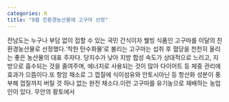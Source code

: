 ```yaml
---
categories: h
title: "9월 친환경농산물에 고구마 선정"
---
```

전남도는 누구나 부담 없이 접할 수 있는 국민 간식이자 웰빙 식품인 고구마를 이달의 친환경농산물로 선정했다.‘착한 탄수화물’로 불리는 고구마는 섭취 후 혈당을 천천히 올리는 좋은 농산물의 대표 주자다. 당지수가 낮아 지방 합성 속도가 상대적으로 느리고, 지방으로 흡수되는 것을 줄여주며, 에너지로 사용되는 것이 많아 다이어트 등 체중 관리에 효과가 으뜸이다.또 항암 채소로 그 껍질에 식이섬유와 안토시아닌 등 항산화 성분이 풍부해 껍질까지 버릴 것 하나 없는 완전 채소다.이런 고구마를 유기농으로 재배하는 농업인이 있다. 무안의 황토에서